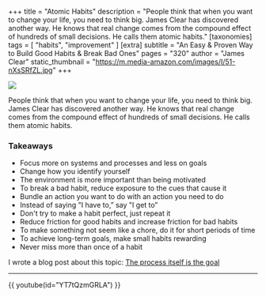 +++
title = "Atomic Habits"
description = "People think that when you want to change your life, you need to think big. James Clear has discovered another way. He knows that real change comes from the compound effect of hundreds of small decisions. He calls them atomic habits."
[taxonomies]
tags = [ "habits", "improvement" ]
[extra]
subtitle = "An Easy & Proven Way to Build Good Habits & Break Bad Ones"
pages = "320"
author = "James Clear"
static_thumbnail = "https://m.media-amazon.com/images/I/51-nXsSRfZL.jpg"
+++

<img border="0" src="https://m.media-amazon.com/images/I/51-nXsSRfZL.jpg" >

<!-- more -->

People think that when you want to change your life, you need to think big. James Clear has discovered another way. He
knows that real change comes from the compound effect of hundreds of small decisions. He calls them atomic habits.

### Takeaways

- Focus more on systems and processes and less on goals
- Change how you identify yourself
- The environment is more important than being motivated
- To break a bad habit, reduce exposure to the cues that cause it
- Bundle an action you want to do with an action you need to do
- Instead of saying "I have to,” say "I get to”
- Don't try to make a habit perfect, just repeat it
- Reduce friction for good habits and increase friction for bad habits
- To make something not seem like a chore, do it for short periods of time
- To achieve long-term goals, make small habits rewarding
- Never miss more than once of a habit

I wrote a blog post about this topic: [The process itself is the goal](/blog/the-process-itself-is-the-goal/)

---

{{ youtube(id="YT7tQzmGRLA") }}
